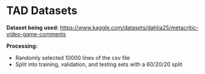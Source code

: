 # TAD Datasets

**Dataset being used:** https://www.kaggle.com/datasets/dahlia25/metacritic-video-game-comments

**Processing:**
- Randomly selected 10000 lines of the csv file
- Split into training, validation, and testing sets with a 60/20/20 split
